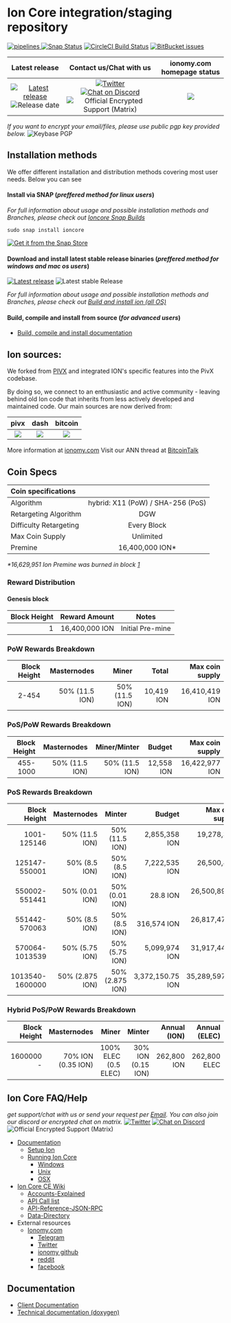 Ion Core integration/staging repository
=======================================
[ ![pipelines](https://img.shields.io/bitbucket/pipelines/ioncoin/ion/master "pipelines") ](https://bitbucket.org/ioncoin/ion/addon/pipelines/home/ "pipelines") [![Snap Status](https://build.snapcraft.io/badge/ioncoincore/ion.svg)](https://build.snapcraft.io/user/ioncoincore/ion) [![CircleCI Build Status](https://img.shields.io/circleci/build/bitbucket/ioncoin/ion/master?style=plastic&token=88c8747ed5aaec6a61964b24b8bce84906fd6867)](https://circleci.com/bb/ioncoin/ion)
[![BitBucket issues](https://img.shields.io/bitbucket/issues/ioncoin/ion.svg?style=social)](https://bitbucket.org/ioncoin/ion/issues?status=new&status=open)

**Latest release** | **Contact us/Chat with us** | **ionomy.com homepage status** |
 :-: | :-: | :-: |
[![Latest release](https://img.shields.io/github/release/ioncoincore/ion.svg)](https://bitbucket.org/ioncoin/ion/releases/latest) ![Release date](https://img.shields.io/github/release-date/ioncoincore/ion.svg) | [![Twitter](https://img.shields.io/twitter/url/https/bitbucket.org/ioncoin/ion.svg?style=social)](https://twitter.com/intent/tweet?text=Wow:&url=https%3A%2F%2Fgithub.com%2Fioncoincore%2Fion) [![Chat on Discord](https://img.shields.io/discord/308323056592486420.svg?logo=discord)](https://discord.gg/vuZn7gC) ![Official Encrypted Support (Matrix)](https://img.shields.io/matrix/ionsupportgeneral:matrix.provenstack.com.svg?server_fqdn=matrix.provenstack.com) | [![](https://img.shields.io/website/https/ionomy.com.svg?down_color=darkred&down_message=ionomy.com%20is%20offline&style=for-the-badge&up_color=green&up_message=ionomy.com%20is%20online)](https://ionomy.com)

_If you want to encrypt your email/files, please use public pgp key provided below._
![Keybase PGP](https://img.shields.io/keybase/pgp/ioncoincore.svg?style=flat)

## Installation methods

  We offer different installation and distribution methods covering most user needs.
  Below you can see

#### Install via SNAP (_preffered method for linux users_)

_For full information about usage and possible installation methods and Branches, please check out [Ioncore Snap Builds](snap/README.md#ioncore-snap-builds)_

    sudo snap install ioncore

[![Get it from the Snap Store](https://snapcraft.io/static/images/badges/en/snap-store-black.svg)](https://snapcraft.io/ioncore)

#### Download and install latest stable release binaries (_preffered method for windows and mac os users_)

[![Latest release](https://img.shields.io/github/release/ioncoincore/ion.svg)](https://bitbucket.org/ioncoin/ion/releases/latest) ![Latest stable Release](https://img.shields.io/github/downloads/ioncoincore/ion/latest/total.svg?style=social)

_For full information about usage and possible installation methods and Branches, please check out [Build and install ion (all OS)](../../tree/master/doc)_

#### Build, compile and install from source (_for advanced users_)

- [Build, compile and install documentation](../../tree/master/doc#building)


## Ion sources:

We forked from [PIVX](https://github.com/PIVX-Project/PIVX) and integrated ION's specific features into the PivX codebase.

By doing so, we connect to an enthusiastic and active community - leaving behind old Ion code that inherits from less actively developed and maintained code. Our main sources are now derived from:

pivx | dash | bitcoin
:-: | :--: | :-: |
[![](https://github.com/PIVX-Project/PIVX/raw/master/share/pixmaps/pivx64.png)](https://github.com/PIVX-Project/PIVX) | [![](https://github.com/dashpay/dash/raw/master/share/pixmaps/dash32.png)](https://github.com/dashpay/dash) | [![](https://github.com/bitcoin/bitcoin/raw/master/share/pixmaps/bitcoin32.png)](https://github.com/bitcoin/bitcoin)

More information at [ionomy.com](https://www.ionomy.com) Visit our ANN thread at [BitcoinTalk](https://bitcointalk.org/index.php?topic=1443633.7200)

## Coin Specs

Coin specifications ||
:------------ | :---:
Algorithm | hybrid: X11 (PoW) / SHA-256 (PoS) |
Retargeting Algorithm | DGW |
Difficulty Retargeting | Every Block
Max Coin Supply | Unlimited
Premine | 16,400,000 ION*

_*16,629,951 Ion Premine was burned in block [1](https://chainz.cryptoid.info/ion/block.dws?000000ed2f68cd6c7935831cc1d473da7c6decdb87e8b5dba0afff0b00002690.htm)_

### Reward Distribution

#### Genesis block

| Block Height | Reward Amount | Notes |
 ------------: | ------------: | :---: |
1 | 16,400,000 ION | Initial Pre-mine |

### PoW Rewards Breakdown

Block Height | Masternodes | Miner | Total | Max coin supply |
 ----------: | ----------: | ----: | ----: | ----: |
2-454 | 50% (11.5 ION) | 50% (11.5 ION) | 10,419 ION | 16,410,419 ION |

### PoS/PoW Rewards Breakdown

Block Height | Masternodes | Miner/Minter | Budget | Max coin supply |
 ----------: | ----------: | ----: | -----: | ----: |
455-1000 | 50% (11.5 ION) | 50% (11.5 ION)| 12,558 ION | 16,422,977 ION |

### PoS Rewards Breakdown

Block Height | Masternodes | Minter | Budget | Max coin supply |
 ----------: | ----------: | ----: | -----: | ----: |
1001-125146 | 50% (11.5 ION) | 50% (11.5 ION) | 2,855,358 ION | 19,278,335 ION |
125147-550001 | 50% (8.5 ION) | 50% (8.5 ION) | 7,222,535 ION | 26,500,870 ION |
550002-551441 | 50% (0.01 ION) | 50% (0.01 ION) | 28.8 ION | 26,500,898.8 ION |
551442-570063 | 50% (8.5 ION) | 50% (8.5 ION) | 316,574 ION | 26,817,472.8 ION |
570064-1013539 | 50% (5.75 ION) | 50% (5.75 ION) | 5,099,974 ION | 31,917,446.8 ION |
1013540-1600000 | 50% (2.875 ION) | 50% (2.875 ION) | 3,372,150.75 ION | 35,289,597.55 ION |

### Hybrid PoS/PoW Rewards Breakdown

Block Height | Masternodes | Miner | Minter | Annual (ION) | Annual (ELEC) |
 ----------: | ----------: | ----: | -----: | ----: | ----: |
1600000 - | 70% ION (0.35 ION) | 100% ELEC (0.5 ELEC)| 30% ION (0.15 ION)| 262,800 ION | 262,800 ELEC |

## Ion Core FAQ/Help
_get support/chat with us or send your request per [Email](mail:support@ionomy.com). You can also join our discord or encrypted chat on matrix._
[![Twitter](https://img.shields.io/twitter/url/https/bitbucket.org/ioncoin/ion.svg?style=social)](https://twitter.com/intent/tweet?text=Wow:&url=https%3A%2F%2Fgithub.com%2Fioncoincore%2Fion) [![Chat on Discord](https://img.shields.io/discord/308323056592486420.svg?logo=discord)](https://discord.gg/vuZn7gC) ![Official Encrypted Support (Matrix)](https://img.shields.io/matrix/ionsupportgeneral:matrix.provenstack.com.svg?server_fqdn=matrix.provenstack.com)

- [Documentation](../../tree/master/doc)
  - [Setup Ion](../../tree/master/doc#setup)
  - [Running Ion Core](../../tree/master/doc#running)
    - [Windows](https://bitbucket.org/ioncoin/ion/tree/master/doc#windows)
    - [Unix](https://bitbucket.org/ioncoin/ion/tree/master/doc#unix)
    - [OSX](https://bitbucket.org/ioncoin/ion/tree/master/doc#osx)
- [Ion Core CE Wiki](../../wiki)
  - [Accounts-Explained](../../wiki/Accounts-Explained)
  - [API Call list](../../wiki/API-Calls-List)
  - [API-Reference-JSON-RPC](../../wiki/API-Reference-JSON-RPC)
  - [Data-Directory](../../wiki/Data-Directory)
- External resources
  - [Ionomy.com](https://ionomy.com)
    - [Telegram](https://t.me/ionomy)
    - [Twitter](https://twitter.com/ionomics)
    - [ionomy github](https://github.com/ionomy)
    - [reddit](https://www.reddit.com/r/ionomy/)
    - [facebook](https://facebook.com/ionomy)

## Documentation

- [Client Documentation](../../tree/master/doc)
- [Technical documentation (doxygen)](techdocu.ioncore.xyz)
